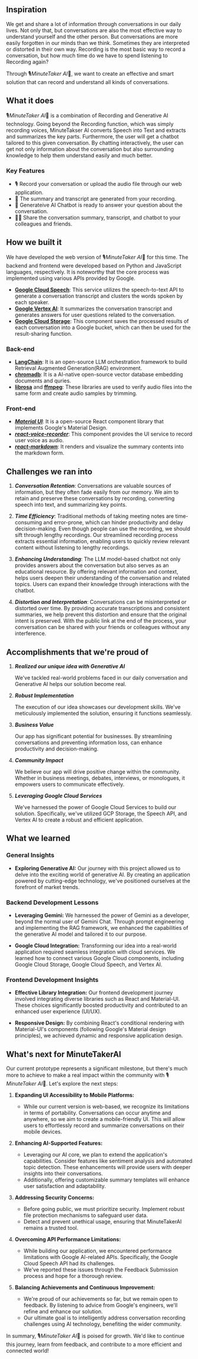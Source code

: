 ## Inspiration
We get and share a lot of information through conversations in our daily lives. Not only that, but conversations are also the most effective way to understand yourself and the other person. But conversations are more easily forgotten in our minds than we think. Sometimes they are interpreted or distorted in their own way. Recording is the most basic way to record a conversation, but how much time do we have to spend listening to Recording again?

Through 🎙️*MinuteTaker AI*🚀, we want to create an effective and smart solution that can record and understand all kinds of conversations.

## What it does
🎙️*MinuteTaker AI*🚀 is a combination of Recording and Generative AI technology. Going beyond the Recording function, which was simply recording voices, MinuteTakser AI converts Speech into Text and extracts and summarizes the key parts. Furthermore, the user will get a chatbot tailored to this given conversation. By chatting interactively, the user can get not only information about the conversation but also surrounding knowledge to help them understand easily and much better.

### Key Features
- 🎙️ Record your conversation or upload the audio file through our web application.
- 📝 The summary and transcript are generated from your recording.
- 💬 Generateive AI Chatbot is ready to answer your question about the conversation.
- 🙍‍♀️ Share the conversation summary, transcript, and chatbot to your colleagues and friends.
  
## How we built it
We have developed the web version of 🎙️*MinuteTaker AI*🚀 for this time. The backend and frontend were developed based on Python and JavaScript languages, respectively. It is noteworthy that the core process was implemented using various APIs provided by Google.

- [**Google Cloud Speech**](https://cloud.google.com/python/docs/reference/speech/latest): This service utilizes the speech-to-text API to generate a conversation transcript and clusters the words spoken by each speaker.
- [**Google Vertex AI**](https://cloud.google.com/vertex-ai/docs/python-sdk/use-vertex-ai-python-sdk): It summarizes the conversation transcript and generates answers for user questions related to the conversation.
- [**Google Cloud Storage**](https://cloud.google.com/python/docs/reference/storage/latest): This component saves the processed results of each conversation into a Google bucket, which can then be used for the result-sharing function.



### Back-end

- [**LangChain**](https://python.langchain.com/docs/get_started/introduction): It is an open-source LLM orchestration framework to build Retrieval Augmented Generation(RAG) environment.
- [**chromadb**](https://www.trychroma.com/): It is a AI-native open-source vector database embedding documents and quries.
- [**librosa**](https://librosa.org/doc/main/index.html) and [**ffmpeg**](https://pypi.org/project/ffmpeg-python/): These libraries are used to verify audio files into the same form and create audio samples by trimming.


### Front-end
- [***Material UI***](https://mui.com/material-ui/): It is a open-source React component library that implements Google's Material Design.
- [***react-voice-recorder***](https://www.npmjs.com/package/react-voice-recorder): This component provides the UI service to record user voice as audio.
- [***react-markdown***](https://www.npmjs.com/package/react-markdown/v/8.0.6): It renders and visualize the summary contents into the markdown form.


## Challenges we ran into

1. ***Conversation Retention***: Conversations are valuable sources of information, but they often fade easily from our memory. We aim to retain and preserve these conversations by recording, converting speech into text, and summarizing key points.

2. ***Time Efficiency***: Traditional methods of taking meeting notes are time-consuming and error-prone, which can hinder productivity and delay decision-making. Even though people can use the recording, we should sift through lengthy recordings. Our streamlined recording process extracts essential information, enabling users to quickly review relevant content without listening to lengthy recordings.

3. ***Enhancing Understanding***: The LLM model-based chatbot not only provides answers about the conversation but also serves as an educational resource. By offering relevant information and context, helps users deepen their understanding of the conversation and related topics. Users can expand their knowledge through interactions with the chatbot.

4. ***Distortion and Interpretation***: Conversations can be misinterpreted or distorted over time. By providing accurate transcriptions and consistent summaries, we help prevent this distortion and ensure that the original intent is preserved. With the public link at the end of the process, your conversation can be shared with your friends or colleagues without any interference.

## Accomplishments that we're proud of

1. ***Realized our unique idea with Generative AI***

    We've tackled real-world problems faced in our daily conversation and Generative AI helps our solution become real.

2. ***Robust Implementation***

    The execution of our idea showcases our development skills. We've meticulously implemented the solution, ensuring it functions seamlessly.

3. ***Business Value***

    Our app has significant potential for businesses. By streamlining conversations and preventing information loss, can enhance productivity and decision-making.

4. ***Community Impact***

    We believe our app will drive positive change within the community. Whether in business meetings, debates, interviews, or monologues, it empowers users to communicate effectively.

5. ***Leveraging Google Cloud Services***

    We've harnessed the power of Google Cloud Services to build our solution. Specifically, we've utilized GCP Storage, the Speech API, and Vertex AI to create a robust and efficient application.


## What we learned

### General Insights

- **Exploring Generative AI:** Our journey with this project allowed us to delve into the exciting world of generative AI. By creating an application powered by cutting-edge technology, we've positioned ourselves at the forefront of market trends.

### Backend Development Lessons

- **Leveraging Gemini:** We harnessed the power of Gemini as a developer, beyond the normal user of Gemini Chat. Through prompt engineering and implementing the RAG framework, we enhanced the capabilities of the generative AI model and tailored it to our purpose.

- **Google Cloud Integration:** Transforming our idea into a real-world application required seamless integration with cloud services. We learned how to connect various Google Cloud components, including Google Cloud Storage, Google Cloud Speech, and Vertex AI.

### Frontend Development Insights

- **Effective Library Integration:** Our frontend development journey involved integrating diverse libraries such as React and Material-UI. These choices significantly boosted productivity and contributed to an enhanced user experience (UI/UX).

- **Responsive Design:** By combining React's conditional rendering with Material-UI's components (following Google's Material design principles), we achieved dynamic and responsive application design.

## What's next for MinuteTakerAI

Our current prototype represents a significant milestone, but there's much more to achieve to make a real impact within the community with 🎙️*MinuteTaker AI*🚀. Let's explore the next steps:

1. **Expanding UI Accessibility to Mobile Platforms:**
   - While our current version is web-based, we recognize its limitations in terms of portability. Conversations can occur anytime and anywhere, so we aim to create a mobile-friendly UI. This will allow users to effortlessly record and summarize conversations on their mobile devices.

2. **Enhancing AI-Supported Features:**
   - Leveraging our AI core, we plan to extend the application's capabilities. Consider features like sentiment analysis and automated topic detection. These enhancements will provide users with deeper insights into their conversations.
   - Additionally, offering customizable summary templates will enhance user satisfaction and adaptability.

3. **Addressing Security Concerns:**
   - Before going public, we must prioritize security. Implement robust file protection mechanisms to safeguard user data.
   - Detect and prevent unethical usage, ensuring that MinuteTakerAI remains a trusted tool.

4. **Overcoming API Performance Limitations:**
   - While building our application, we encountered performance limitations with Google AI-related APIs. Specifically, the Google Cloud Speech API had its challenges.
   - We've reported these issues through the Feedback Submission process and hope for a thorough review.

5. **Balancing Achievements and Continuous Improvement:**
   - We're proud of our achievements so far, but we remain open to feedback. By listening to advice from Google's engineers, we'll refine and enhance our solution.
   - Our ultimate goal is to intelligently address conversation recording challenges using AI technology, benefiting the wider community.

In summary, 🎙️*MinuteTaker AI*🚀 is poised for growth. We'd like to continue this journey, learn from feedback, and contribute to a more efficient and connected world!
